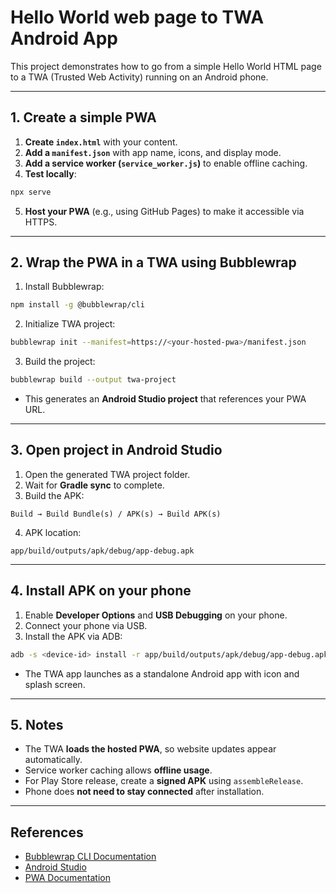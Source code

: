 # Hello World web page to TWA Android App

This project demonstrates how to go from a simple Hello World HTML page to a TWA (Trusted Web Activity) running on an Android phone.

---

## 1. Create a simple PWA

1. **Create `index.html`** with your content.
2. **Add a `manifest.json`** with app name, icons, and display mode.
3. **Add a service worker (`service_worker.js`)** to enable offline caching.
4. **Test locally**:

```bash
npx serve
```

5. **Host your PWA** (e.g., using GitHub Pages) to make it accessible via HTTPS.

---

## 2. Wrap the PWA in a TWA using Bubblewrap

1. Install Bubblewrap:

```bash
npm install -g @bubblewrap/cli
```

2. Initialize TWA project:

```bash
bubblewrap init --manifest=https://<your-hosted-pwa>/manifest.json
```

3. Build the project:

```bash
bubblewrap build --output twa-project
```

* This generates an **Android Studio project** that references your PWA URL.

---

## 3. Open project in Android Studio

1. Open the generated TWA project folder.
2. Wait for **Gradle sync** to complete.
3. Build the APK:

```
Build → Build Bundle(s) / APK(s) → Build APK(s)
```

4. APK location:

```
app/build/outputs/apk/debug/app-debug.apk
```

---

## 4. Install APK on your phone

1. Enable **Developer Options** and **USB Debugging** on your phone.
2. Connect your phone via USB.
3. Install the APK via ADB:

```bash
adb -s <device-id> install -r app/build/outputs/apk/debug/app-debug.apk
```

* The TWA app launches as a standalone Android app with icon and splash screen.

---

## 5. Notes

* The TWA **loads the hosted PWA**, so website updates appear automatically.
* Service worker caching allows **offline usage**.
* For Play Store release, create a **signed APK** using `assembleRelease`.
* Phone does **not need to stay connected** after installation.

---

## References

* [Bubblewrap CLI Documentation](https://github.com/GoogleChromeLabs/bubblewrap)
* [Android Studio](https://developer.android.com/studio)
* [PWA Documentation](https://web.dev/progressive-web-apps/)
